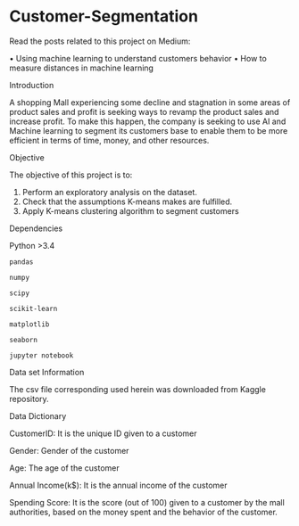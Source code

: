 # Customer-Segmentation


Read the posts related to this project on Medium:

•	Using machine learning to understand customers behavior
•	How to measure distances in machine learning

Introduction

A shopping Mall experiencing some decline and stagnation in some areas of product sales and profit is seeking ways to revamp the product sales and increase profit. To make this happen, the company is seeking to use AI and Machine learning to segment its customers base to enable them to be more efficient in terms of time, money, and other resources.

Objective 

The objective of this project is to:
1.	Perform an exploratory analysis on the dataset.
2.	Check that the assumptions K-means makes are fulfilled.
3.	Apply K-means clustering algorithm to segment customers

Dependencies

   Python >3.4
   
    pandas
    
    numpy
    
    scipy
    
    scikit-learn
    
    matplotlib
    
    seaborn
    
    jupyter notebook
    

Data set Information

The csv file corresponding used herein was downloaded from Kaggle repository. 


Data Dictionary


CustomerID: It is the unique ID given to a customer

Gender: Gender of the customer

Age: The age of the customer

Annual Income(k$): It is the annual income of the customer

Spending Score: It is the score (out of 100) given to a customer by the mall authorities, based on the money spent and the behavior of the customer.

